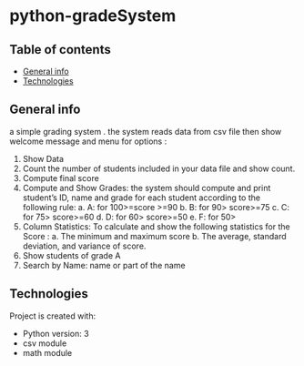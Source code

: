 # python-gradeSystem
 
 ## Table of contents
* [General info](#general-info)
* [Technologies](#technologies)

## General info
a simple grading system . the system reads data from csv file then show welcome message and menu for options :
1.	Show Data 
2.	Count the number of students included in your data file and show count.
3.	Compute final score 
4.	Compute and Show Grades: the system should compute and print student’s ID, name and grade for each student according to the following rule: 
                         a.	A: for 100>=score >=90
                         b.	B: for 90> score>=75
                         c.	C: for 75> score>=60
                         d.	D: for 60> score>=50
                         e.	F: for 50> 
5.	Column Statistics: To calculate and show the following statistics for the Score :
                          a.	The minimum and maximum score
                          b.	The average, standard deviation, and variance of score. 
6.	Show students of grade A 
7.	Search by Name:  name or part of the name 

## Technologies
Project is created with:
* Python version: 3
* csv module
* math module
	
